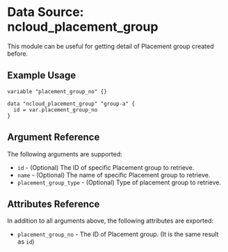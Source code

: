 # Data Source: ncloud_placement_group

This module can be useful for getting detail of Placement group created before.

## Example Usage

```hcl
variable "placement_group_no" {}

data "ncloud_placement_group" "group-a" {
  id = var.placement_group_no
}
```

## Argument Reference

The following arguments are supported:

* `id` - (Optional) The ID of specific Placement group to retrieve.
* `name` - (Optional) The name of specific Placement group to retrieve.
* `placement_group_type` - (Optional) Type of placement group to retrieve.

## Attributes Reference

In addition to all arguments above, the following attributes are exported:
 
* `placement_group_no` - The ID of Placement group. (It is the same result as `id`)
